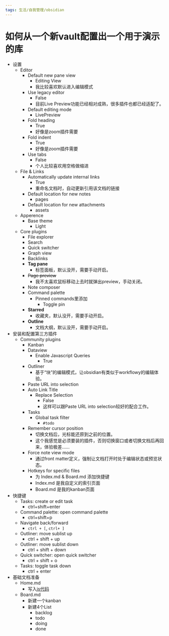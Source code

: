 ```yaml
---
tags: 生活/自我管理/obsidian
---
```


# 如何从一个新vault配置出一个用于演示的库

- 设置
    - Editor
        - Default new pane view
            - Editing View
            - 我比较喜欢默认进入编辑模式
        - Use legacy editor
            - False
            - 目前Live Preview功能已经相对成熟，很多插件也都已经适配了。
        - Default editing mode
            - LivePreview
        - Fold heading
            - True
            - 好像是zoom插件需要
        - Fold indent
            - True
            - 好像是zoom插件需要
        - Use tabs
            - False
            - 个人比较喜欢用空格做缩进
    - File & Links
        - Automatically update internal links
            - True
            - 重命名文档时，自动更新引用该文档的链接
        - Default location for new notes
            - pages
        - Default location for new attachments
            - assets
    - Apperence
        - Base theme
            - Light
    - Core plugins
        - File explorer
        - Search
        - Quick switcher
        - Graph view
        - Backlinks
        - **Tag pane**
            - 标签面板，默认没开，需要手动开启。
        - ~~Page preview~~
            - 我不太喜欢鼠标移动上去时就弹出preview，手动关闭。
        - Note composer
        - Command palette
            - Pinned commands里添加
                - Toggle pin
        - **Starred**
            - 收藏夹，默认没开，需要手动开启。
        - **Outline**
            - 文档大纲，默认没开，需要手动开启。
- 安装和配置第三方插件
    - Community plugins
        - Kanban
        - Dataview
            - Enable Javascript Queries
                - True
        - Outliner
            - 基于“块”的编辑模式，让obsidian有类似于workflowy的编辑体验。
        - Paste URL into selection
        - Auto Link Title
            - Replace Selection
                - False
                - 这样可以跟Paste URL into selection较好的配合工作。
        - Tasks
            - Global task filter
                - `#todo`
        - Remember cursor position
            - 切换文档后，光标能还原到之前的位置。
            - 这个我感觉是必须要装的插件，否则切换窗口或者切换文档后再回来，体验极差……
        - Force note view mode
            - 通过front matter定义，强制让文档打开时处于编辑状态或预览状态。
        - Hotkeys for specific files
            - 为 Index.md & Board.md 添加快捷键
            - Index.md 是我自定义的索引页面
            - Board.md 是我的kanban页面
- 快捷键
    - Tasks: create or edit task
        - ctrl+shift+enter
    - Command palette: open command palette
        - ctrl+shift+p
    - Navigate back/forward
        - `ctrl + [`, `ctrl+ ]`
    - Outliner: move sublist up
        - ctrl + shift + up
    - Outliner: move sublist down
        - ctrl + shift + down
    - Quick switcher: open quick switcher
        - ctrl + shift + o
    - Tasks: toggle task down
        - ctrl + enter
- 基础文档准备
    - Home.md
        - 写入[js代码](https://gist.github.com/oylbin/db3e7094391f23ce18ce03f5307e4cd3)
    - Board.md
        - 新建一个kanban
        - 新建4个List
            - backlog
            - todo
            - doing
            - done
